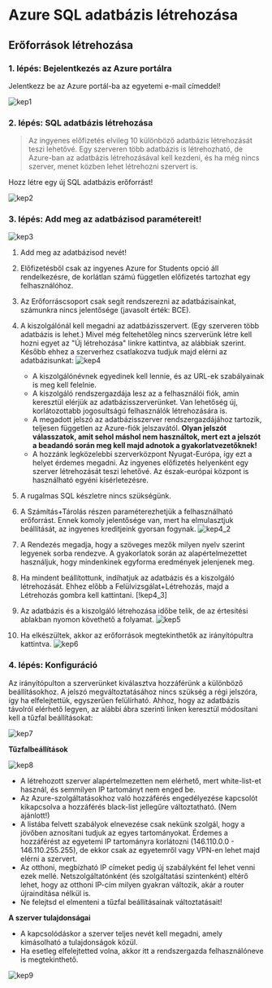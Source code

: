 # Azure SQL adatbázis létrehozása

## Erőforrások létrehozása
### 1. lépés: Bejelentkezés az Azure portálra
Jelentkezz be az Azure portál-ba az egyetemi e-mail címeddel!

![kep1]
### 2. lépés: SQL adatbázis létrehozása 
>Az ingyenes előfizetés elvileg 10 különböző adatbázis létrehozását teszi lehetővé. Egy szerveren több adatbázis is létrehozható, de Azure-ban az adatbázis létrehozásával kell kezdeni, és ha még nincs szerver, menet közben lehet létrehozni szervert is. 

Hozz létre egy új SQL adatbázis erőforrást!  

![kep2]
### 3. lépés: Add meg az adatbázisod paramétereit!
![kep3]
1. Add meg az adatbázisod nevét!
2. Előfizetésből csak az ingyenes Azure for Students opció áll rendelkezésre, de korlátlan számú független előfizetés tartozhat egy felhasználóhoz.
3. Az Erőforráscsoport csak segít rendszerezni az adatbázisainkat, számunkra nincs jelentősége (javasolt érték: BCE).
5. A kiszolgálónál kell megadni az adatbázisszervert. (Egy szerveren több adatbázis is lehet.) Mivel még feltehetőleg nincs szerverünk létre kell hozni egyet az "Új létrehozása" linkre kattintva, az alábbiak szerint. Később ehhez a szerverhez csatlakozva tudjuk majd elérni az adatbázisunkat: ![kep4]
      - A kiszolgálónévnek egyedinek kell lennie, és az URL-ek szabályainak is meg kell felelnie.
      - A kiszolgáló rendszergazdája lesz az a felhasználói fiók, amin keresztül elérjük az adatbázisszerverünket. Van lehetőség új, korlátozottabb jogosultságú felhasználók létrehozására is.
      - A megadott jelszó az adatbázisszerver rendszergazdájához tartozik, teljesen független az Azure-fiók jelszavától.     **Olyan jelszót válasszatok, amit sehol máshol nem használtok, mert ezt a jelszót a beadandó során meg kell majd adnotok a gyakorlatvezetőknek!**
      - A hozzánk legközelebbi szerverközpont Nyugat-Európa, így ezt a helyet érdemes megadni. Az ingyenes előfizetés helyenként egy szerver létrehozását teszi lehetővé. Az észak-európai központ is használható egyéni kísérletezésre.

6. A rugalmas SQL készletre nincs szükségünk.
7. A Számítás+Tárolás részen paraméterezhetjük a felhasználható erőforrást. Ennek komoly jelentősége van, mert ha elmulasztjuk beállítását, az ingyenes kreditjeink gyorsan fogynak. ![kep4_2] 
10. A Rendezés megadja, hogy a szöveges mezők milyen nyelv szerint legyenek sorba rendezve. A gyakorlatok során az alapértelmezettet használjuk, hogy mindenkinek egyforma eredmények jelenjenek meg.
11. Ha mindent beállítottunk, indíhatjuk az adatbázis és a kiszolgáló létrehozását. Ehhez előbb a Felülvizsgálat+Létrehozás, majd a Létrehozás gombra kell kattintani. [!kep4_3]
12. Az adatbázis és a kiszolgáló létrehozása időbe telik, de az értesítési ablakban nyomon követhető a folyamat.
![kep5]
5. Ha elkészültek, akkor az erőforrások megtekinthetők az irányítópultra kattintva.
![kep6]

### 4. lépés: Konfiguráció

Az irányítópulton a szerverünket kiválasztva hozzáférünk a különböző beállításokhoz. A jelszó megváltoztatásához nincs szükség a régi jelszóra, így ha elfelejtettük, egyszerűen felülírható. Ahhoz, hogy az adatbázis távolról elérhető legyen, az alábbi ábra szerinti linken keresztül módosítani kell  a tűzfal beállításokat:

![kep7]

  **Tűzfalbeállítások**
  
  ![kep8]
  
  - A létrehozott szerver alapértelmezetten nem elérhető, mert white-list-et használ, és semmilyen IP tartományt nem enged be.
  - Az Azure-szolgáltatásokhoz való hozzáférés engedélyezése kapcsolót kikapcsolva a hozzáférés black-list jellegűre változtatható. (Nem ajánlott!)
  - A listába felvett szabályok elnevezése csak nekünk szolgál, hogy a jövőben aznosítani tudjuk az egyes tartományokat. Érdemes a hozzáférést az egyetemi IP tartományra korlátozni (146.110.0.0 - 146.110.255.255), de ekkor csak az egyetemről vagy VPN-en lehet majd elérni a szervert.
  - Az otthoni, megbízható IP címeket pedig új szabályként fel lehet venni ezek mellé. Netszolgáltatónként (és szolgáltatási szintenként) eltérő lehet, hogy az otthoni IP-cím milyen gyakran változik, akár a router újraindítása nélkül is.
  - Ne felejtsd el elmenteni a tűzfal beállításainak változtatásait!

 **A szerver tulajdonságai**
- A kapcsolódáskor a szerver teljes nevét kell megadni, amely kimásolható a tulajdonságok közül.
- Ha esetleg elfelejtetted volna, akkor itt a rendszergazda felhasználóneve is megtekinthető.

![kep9]

[kep1]: Azure_2022_home.png
[kep2]: Azure_2022_newdb.png
[kep3]: Azure_2022_configdb.png
[kep4]: Azure_2022_newHost.png
[kep4_2]: Azure_2022_dtu.png
[kep4_3]: Azure_Create.png
[kep5]: Azure_work_in_progress.png
[kep6]: Azure_See_on_ControlPanel.png
[kep7]: azure-settings.png
[kep8]: azure_2022_firewall.png
[kep9]: azure-properties.png

